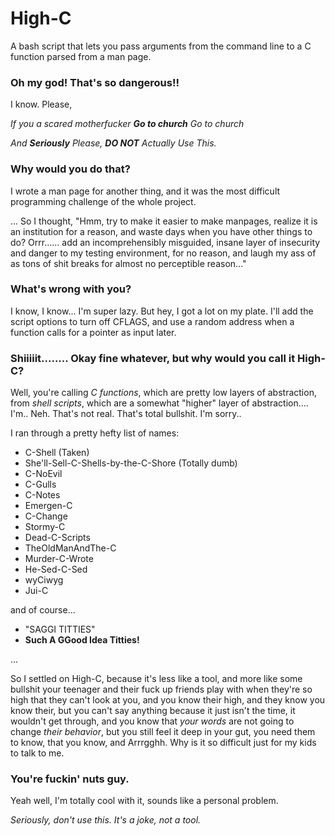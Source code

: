 # High-C
A bash script that lets you pass arguments from the command line to a C function parsed from a man page.

### Oh my god! That's so dangerous!!

I know. Please,

*If you a scared motherfucker* ***Go to church*** *Go to church*

*And **Seriously** Please, **DO NOT** Actually Use This.*

### Why would you do that?

I wrote a man page for another thing, and it was the most difficult programming challenge of the whole project.

... So I thought, "Hmm, try to make it easier to make manpages, realize it is an institution for a reason, and waste days when you have other things to do? Orrr...... add an incomprehensibly misguided, insane layer of insecurity and danger to my testing environment, for no reason, and laugh my ass of as tons of shit breaks for almost no perceptible reason..."

### What's wrong with you?

I know, I know... I'm super lazy. But hey, I got a lot on my plate. I'll add the script options to turn off CFLAGS, and use a random address when a function calls for a pointer as input later.

### Shiiiiit........ Okay fine whatever, but why would you call it High-C?

Well, you're calling *C functions*, which are pretty low layers of abstraction, from *shell scripts*, which are a somewhat "higher" layer of abstraction.... I'm.. Neh. That's not real. That's total bullshit. I'm sorry..

I ran through a pretty hefty list of names:

- C-Shell (Taken)
- She'll-Sell-C-Shells-by-the-C-Shore (Totally dumb)
- C-NoEvil
- C-Gulls
- C-Notes
- Emergen-C
- C-Change
- Stormy-C
- Dead-C-Scripts
- TheOldManAndThe-C
- Murder-C-Wrote
- He-Sed-C-Sed
- wyCiwyg
- Jui-C

and of course...

- "SAGGI TITTIES"
- **Such A GGood Idea Titties!**

...

So I settled on High-C, because it's less like a tool, and more like some bullshit your teenager and their fuck up friends play with when they're so high that they can't look at you, and you know their high, and they know you know their, but you can't say anything because it just isn't the time, it wouldn't get through, and you know that *your words* are not going to change *their behavior*, but you still feel it deep in your gut, you need them to know, that you know, and Arrrgghh. Why is it so difficult just for my kids to talk to me.

### You're fuckin' nuts guy.

Yeah well, I'm totally cool with it, sounds like a personal problem. 

*Seriously, don't use this. It's a joke, not a tool.*
